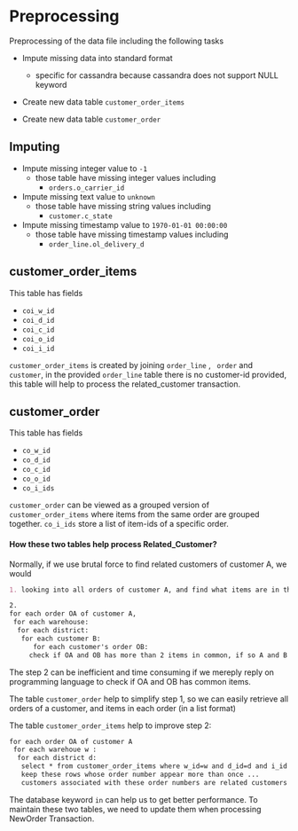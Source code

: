 # Preprocessing

Preprocessing of the data file including the following tasks

- Impute missing data into standard format
  - specific for cassandra because cassandra does not support NULL keyword 

- Create new data table `customer_order_items`

- Create new data table `customer_order`



## Imputing 

- Impute missing integer value to `-1`
  - those table have missing integer values including
    - `orders.o_carrier_id`
- Impute missing text value to `unknown`
  - those table have missing string values including
    - `customer.c_state`
- Impute missing timestamp value to `1970-01-01 00:00:00`
  - those table have missing timestamp values including
    - `order_line.ol_delivery_d`



## customer_order_items

This table has fields

- `coi_w_id` 	
- `coi_d_id`
- `coi_c_id`
- `coi_o_id`
- `coi_i_id`



`customer_order_items` is created by joining `order_line` , ` order` and `customer`, in the provided `order_line` table there is no customer-id provided, this table will help to process the related_customer transaction.



## customer_order

This table has fields

- `co_w_id`
- `co_d_id`
- `co_c_id`
- `co_o_id`
- `co_i_ids`

`customer_order` can be viewed as a grouped version of `customer_order_items` where items from the same order are grouped together. `co_i_ids` store a list of item-ids of a specific order.



####  How these two tables help process Related_Customer?

Normally, if we use brutal force to find related customers of customer A, we would 

~~~markdown
1. looking into all orders of customer A, and find what items are in the order.

2.
for each order OA of customer A,
 for each warehouse:
  for each district:
   for each customer B:
	  for each customer's order OB:
     check if OA and OB has more than 2 items in common, if so A and B are related customer
~~~

The step 2 can be inefficient and time consuming if we mereply reply on programming language to check if OA and OB has common items.                
               
The table `customer_order` help to simplify step 1, so we can easily retrieve all orders of a customer, and items in each order (in a list format)


The table `customer_order_items` help to improve step 2:

~~~markdown
for each order OA of customer A
 for each warehoue w :
  for each district d:
   select * from customer_order_items where w_id=w and d_id=d and i_id in (OA.items)
   keep these rows whose order number appear more than once ...	
   customers associated with these order numbers are related customers to A  
~~~



The database keyword `in` can help us to get better performance.
To maintain these two tables, we need to update them when processing NewOrder Transaction.